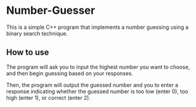 # Number-Guesser
This is a simple C++ program that implements a number guessing using a binary search technique.

## How to use

The program will ask you to input the highest number you want to choose, and then begin guessing based on your responses.

Then, the program will output the guessed number and you to enter a response indicating whether the guessed number is too low (enter 0), too high (enter 1), or correct (enter 2).  
